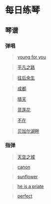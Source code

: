 # 每日练琴

## 琴谱

### 弹唱

> [young for you](https://github.com/leebinjun/my-guitar-tab/tree/master/%E5%BC%B9%E5%94%B1/young%20for%20you)

> [平凡之路](https://github.com/leebinjun/my-guitar-tab/tree/master/%E5%BC%B9%E5%94%B1/%E5%B9%B3%E5%87%A1%E4%B9%8B%E8%B7%AF)

> [往后余生](https://github.com/leebinjun/my-guitar-tab/tree/master/%E5%BC%B9%E5%94%B1/%E5%BE%80%E5%90%8E%E4%BD%99%E7%94%9F)

> [成都](https://github.com/leebinjun/my-guitar-tab/tree/master/%E5%BC%B9%E5%94%B1/%E6%88%90%E9%83%BD)

> [晴天](https://github.com/leebinjun/my-guitar-tab/tree/master/%E5%BC%B9%E5%94%B1/%E6%99%B4%E5%A4%A9)

> [蓝莲花](https://github.com/leebinjun/my-guitar-tab/tree/master/%E5%BC%B9%E5%94%B1/%E8%93%9D%E8%8E%B2%E8%8A%B1)

> [不在](https://github.com/leebinjun/my-guitar-tab/tree/master/%E5%BC%B9%E5%94%B1/%E4%B8%8D%E5%9C%A8-%E9%9F%A9%E5%AE%89%E6%97%AD)

> [贝加尔湖畔](https://github.com/leebinjun/my-guitar-tab/tree/master/%E5%BC%B9%E5%94%B1/%E8%B4%9D%E5%8A%A0%E5%B0%94%E6%B9%96%E7%95%94)


### 指弹

> [天空之城](https://github.com/leebinjun/my-guitar-tab/tree/master/%E6%8C%87%E5%BC%B9/%E5%A4%A9%E7%A9%BA%E4%B9%8B%E5%9F%8E)

> [canon](https://github.com/leebinjun/my-guitar-tab/tree/master/%E6%8C%87%E5%BC%B9/canon)

> [sunflower](https://github.com/leebinjun/my-guitar-tab/tree/master/%E6%8C%87%E5%BC%B9/sunflower)

> [he is  a priate](https://github.com/leebinjun/my-guitar-tab/tree/master/%E6%8C%87%E5%BC%B9/he%20is%20a%20priate)

> [perfect](https://github.com/leebinjun/my-guitar-tab/tree/master/%E6%8C%87%E5%BC%B9/perfect)

